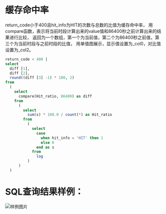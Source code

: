 # 缓存命中率

return_code小于400且hit_info为HIT的次数与总数的比值为缓存命中率，
用compare函数，表示将当前时段计算出来的value值和86400秒之前计算出来的结果进行比较，
返回为一个数组，第一个为当前值，第二个为86400秒之前值，第三个为当前时段与之前时段的比值，
用单值图展示，显示值设置为_col0，对比值设置为_col2。



```SQL
return_code < 400 |
select
  diff [1],
  diff [2],
  round((diff [3] -1) * 100, 2)
from
  (
    select
      compare(Hit_ratio, 86400) as diff
    from
      (
        select
          sum(s) * 100.0 / count(*) as Hit_ratio
        from
          (
            select
              case
                when hit_info = 'HIT' then 1
                else 0
              end as s
            from
              log
          )
      )
  )
```

# SQL查询结果样例：

![样例图片](http://slsconsole.oss-cn-hangzhou.aliyuncs.com/sql_sample/24%E7%BC%93%E5%AD%98%E5%91%BD%E4%B8%AD%E7%8E%87.jpg)